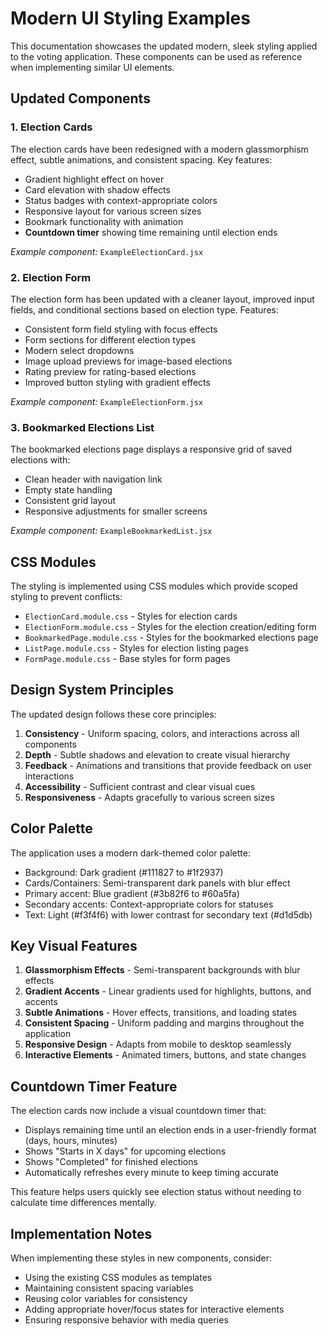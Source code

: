# Modern UI Styling Examples

This documentation showcases the updated modern, sleek styling applied to the voting application. These components can be used as reference when implementing similar UI elements.

## Updated Components

### 1. Election Cards

The election cards have been redesigned with a modern glassmorphism effect, subtle animations, and consistent spacing. Key features:

- Gradient highlight effect on hover
- Card elevation with shadow effects
- Status badges with context-appropriate colors
- Responsive layout for various screen sizes
- Bookmark functionality with animation
- **Countdown timer** showing time remaining until election ends

*Example component:* `ExampleElectionCard.jsx`

### 2. Election Form

The election form has been updated with a cleaner layout, improved input fields, and conditional sections based on election type. Features:

- Consistent form field styling with focus effects
- Form sections for different election types
- Modern select dropdowns
- Image upload previews for image-based elections
- Rating preview for rating-based elections
- Improved button styling with gradient effects

*Example component:* `ExampleElectionForm.jsx`

### 3. Bookmarked Elections List

The bookmarked elections page displays a responsive grid of saved elections with:

- Clean header with navigation link
- Empty state handling
- Consistent grid layout
- Responsive adjustments for smaller screens

*Example component:* `ExampleBookmarkedList.jsx`

## CSS Modules

The styling is implemented using CSS modules which provide scoped styling to prevent conflicts:

- `ElectionCard.module.css` - Styles for election cards
- `ElectionForm.module.css` - Styles for the election creation/editing form
- `BookmarkedPage.module.css` - Styles for the bookmarked elections page
- `ListPage.module.css` - Styles for election listing pages
- `FormPage.module.css` - Base styles for form pages

## Design System Principles

The updated design follows these core principles:

1. **Consistency** - Uniform spacing, colors, and interactions across all components
2. **Depth** - Subtle shadows and elevation to create visual hierarchy
3. **Feedback** - Animations and transitions that provide feedback on user interactions
4. **Accessibility** - Sufficient contrast and clear visual cues
5. **Responsiveness** - Adapts gracefully to various screen sizes

## Color Palette

The application uses a modern dark-themed color palette:

- Background: Dark gradient (#111827 to #1f2937)
- Cards/Containers: Semi-transparent dark panels with blur effect
- Primary accent: Blue gradient (#3b82f6 to #60a5fa)
- Secondary accents: Context-appropriate colors for statuses
- Text: Light (#f3f4f6) with lower contrast for secondary text (#d1d5db)

## Key Visual Features

1. **Glassmorphism Effects** - Semi-transparent backgrounds with blur effects
2. **Gradient Accents** - Linear gradients used for highlights, buttons, and accents
3. **Subtle Animations** - Hover effects, transitions, and loading states
4. **Consistent Spacing** - Uniform padding and margins throughout the application
5. **Responsive Design** - Adapts from mobile to desktop seamlessly
6. **Interactive Elements** - Animated timers, buttons, and state changes

## Countdown Timer Feature

The election cards now include a visual countdown timer that:

- Displays remaining time until an election ends in a user-friendly format (days, hours, minutes)
- Shows "Starts in X days" for upcoming elections
- Shows "Completed" for finished elections
- Automatically refreshes every minute to keep timing accurate

This feature helps users quickly see election status without needing to calculate time differences mentally.

## Implementation Notes

When implementing these styles in new components, consider:

- Using the existing CSS modules as templates
- Maintaining consistent spacing variables
- Reusing color variables for consistency
- Adding appropriate hover/focus states for interactive elements
- Ensuring responsive behavior with media queries 